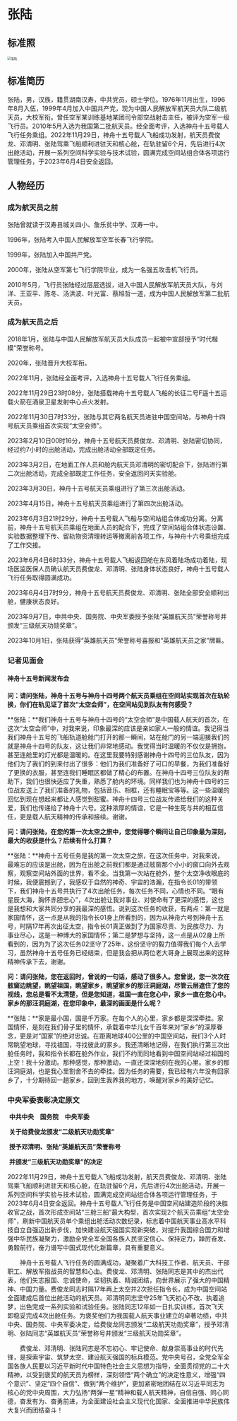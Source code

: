 # 张陆

## 标准照

<img src="D:\彭佳怡\社会实践\182310703 彭佳怡 实践图片\张陆.webp" alt="张陆" style="zoom:50%;" />

## 标准简历

​    张陆，男，汉族，籍贯湖南汉寿，中共党员，硕士学位。1976年11月出生，1996年8月入伍，1999年4月加入中国共产党，现为中国人民解放军航天员大队二级航天员，大校军衔。曾任空军某训练基地某团司令部空战射击主任，被评为空军一级飞行员。2010年5月入选为我国第二批航天员。经全面考评，入选神舟十五号载人飞行任务乘组。2022年11月29日，神舟十五号载人飞船成功发射，航天员费俊龙、邓清明、张陆驾乘飞船顺利进驻天和核心舱，在轨驻留6个月，先后进行4次出舱活动，开展一系列空间科学实验与技术试验，圆满完成空间站组合体各项运行管理任务，于2023年6月4日安全返回。

## 人物经历

### 成为航天员之前

张陆曾就读于汉寿县城关四小、詹乐贫中学、汉寿一中。

1996年，张陆考入中国人民解放军空军长春飞行学院。

1999年，张陆加入中国共产党。

2000年，张陆从空军第七飞行学院毕业，成为一名强五攻击机飞行员。

2010年5月，飞行员张陆经过层层选拔，进入中国人民解放军航天员大队，与刘洋、王亚平、陈冬、汤洪波、叶光富、蔡旭哲一道，成为中国人民解放军第二批航天员。

### 成为航天员之后

2018年1月，张陆与中国人民解放军航天员大队成员一起被中宣部授予“时代楷模”荣誉称号。

2020年，张陆晋升大校军衔。

2022年11月，张陆经全面考评，入选神舟十五号载人飞行任务乘组。

2022年11月29日23时08分，张陆搭载神舟十五号载人飞船的长征二号F遥十五运载火箭在酒泉卫星发射中心点火发射。

2022年11月30日7时33分，张陆与其它两名航天员进驻中国空间站，与神舟十四号航天员乘组首次实现“太空会师”。

2023年2月10日00时16分，神舟十五号航天员费俊龙、邓清明、张陆密切协同，经过约7小时的出舱活动，完成出舱活动全部既定任务。

2023年3月2日，在地面工作人员和舱内航天员邓清明的密切配合下，张陆进行第二次出舱活动，完成全部既定工作任务，安全返回问天实验舱。

2023年3月30日，神舟十五号航天员乘组进行了第三次出舱活动。

2023年4月15日，神舟十五号航天员乘组进行了第四次出舱活动。

2023年6月3日21时29分，神舟十五号载人飞船与空间站组合体成功分离。分离前，神舟十五号航天员乘组在地面人员的配合下，完成了空间站组合体状态设置、实验数据整理下传、留轨物资清理转运等撤离前各项工作，与神舟十六号乘组完成了工作交接。

2023年6月4日6时33分，神舟十五号载人飞船返回舱在东风着陆场成功着陆，现场医监医保人员确认航天员费俊龙、邓清明、张陆身体状态良好，神舟十五号载人飞行任务取得圆满成功。

2023年6月4日7时9分，神舟十五号航天员费俊龙、邓清明、张陆全部安全顺利出舱，健康状态良好。

2023年9月7日，中共中央、国务院、中央军委授予张陆“英雄航天员”荣誉称号并颁发“三级航天功勋奖章”。

2023年10月1日，张陆获得“英雄航天员”荣誉称号喜报和“英雄航天员之家”牌匾。

### 记者见面会

#### 神舟十五号新闻发布会

**问：请问张陆，神舟十五号与神舟十四号两个航天员乘组在空间站实现首次在轨轮换，你们在轨见证了首次“太空会师”，在空间站见到队友有何感受？**

**张陆：**我们神舟十五号与神舟十四号的“太空会师”是中国载人航天的首次，在这次“太空会师”中，对我来说，印象最深的应该是亲如家人一般的情谊。我记得当我们神舟十五号的飞船轨道舱舱门打开的那一瞬间，站在舱门的另一端迎接我们的就是神舟十四号的队友，这让我们非常地感动。我觉得当时温暖的不仅仅是拥抱，甚至连舱里的灯光都是温暖的。在这里我要特别感谢神舟十四号的三位队友，因为他们为了我们的到来付出了很多：他们为我们准备好了可口的早餐，为我们准备好了更换的衣服，甚至连我们睡眠区都做了精心的布置。在神舟十四号三位队友的帮助下，我们也很快适应了失重，熟悉了舱内的环境。同样我们也为神舟十四号的三位战友送上了我们准备的礼物，包括音乐、相框，还有睡眠宝等等。这一些温暖的回忆到现在想起来都让人感觉到甜蜜。神舟十四号三位战友传递给我们的这种关爱，我们也传递给了神舟十六号。这种浓厚的情谊，它是一种生死与共的相互信任，更是载人航天精神的传承和接续。谢谢。

**问：请问张陆，在您的第一次太空之旅中，您觉得哪个瞬间让自己印象最为深刻，最大的收获是什么？后续有什么打算？**

**张陆：**神舟十五号任务是我的第一次太空之旅，在这次任务中，对我来说，最难忘的应该是出舱，因为在出舱之前我们都是通过舷窗那个小小的窗口向外去观察，观察空间站外面的世界，看不全。当我第一次站在舱外，整个太空净收眼底的时候，我便震撼到了，我感叹于自然的神奇、宇宙的浩瀚，在指令长01的带领下，我们神舟十五号共执行了4次出舱任务，每次任务不同，心情也不同。“眼有星辰大海，胸怀赤胆忠心”，4次出舱让我对事业、对使命有了更深的感悟，这也是我想和大家共同分享的我最深的感悟。说到这次任务的收获，有两点：第一就是家国情怀，这一点是从我的指令长01身上所看到的，因为从神舟六号到神舟十五号，时隔17年再次出征太空，指令长01真正做到了为国家尽责、为民族尽力、为事业尽心，这是一种博大的家国情怀；第二是梦想与坚持，这一点是从02身上所看到的，因为为了这次任务02坚守了25年，这份坚守的毅力值得我们每个人去学习，虽然神舟十五号任务已经结束，但是我会把从两位老大哥身上展现出来的这种精神传承下去，谢谢。

**问：请问张陆，您在返回时，曾说的一句话，感动了很多人。您曾说，您一次次在舷窗边眺望，眺望祖国，眺望家乡，眺望家乡的那汪洞庭湖，尽管云层遮住了您的视线，您总是看不太清楚，但是您知道，祖国一直在您心中，家乡一直在您心中。家乡的那汪洞庭湖，在您印象中，最深的画面是什么呢？**

**张陆：**家是最小国，国是千万家。在每个人的心里，家乡都是深深牵挂。家国情怀，是刻在我们骨子里的情怀，承载着中华儿女千百年来对“家乡”的深厚眷念，更是对“国家”的绝对忠诚。在距离地球400公里的中国空间站，我们3个人时常眺望地球，寻找祖国，寻找彼此的家乡。我还清晰地记得，在我们执行第三次出舱任务时，我和指令长都在舱外作业，我们不约而同地看到中国空间站经过祖国的上空！我十分激动。那种感觉，那种激动，一直还深深地刻在我的心里。家乡的那汪洞庭湖，也是我心里割舍不去的牵挂。因为任务的需要，我已经有六年没有回家乡了，十分期待回一趟家乡，回到生我养我的地方，唤醒对家乡的美好记忆。

### 中央军委表彰决定原文

​                                                    **中共中央　国务院　中央军委**

​                                            **关于给费俊龙颁发“二级航天功勋奖章”**

​                                            **授予邓清明、张陆“英雄航天员”荣誉称号**

​                                                 **并颁发“三级航天功勋奖章”的决定**

2022年11月29日，神舟十五号载人飞船成功发射，航天员费俊龙、邓清明、张陆驾乘飞船顺利进驻天和核心舱，在轨驻留6个月，先后进行4次出舱活动，开展一系列空间科学实验与技术试验，圆满完成空间站组合体各项运行管理任务，于2023年6月4日安全返回。神舟十五号载人飞行任务是中国空间站建造阶段的决胜收官之战，首次形成空间站“三舱三船”最大构型，首次实现2个航天员乘组“太空会师”，刷新中国航天员单个乘组出舱活动次数纪录，标志着中国航天事业高水平科技自立自强迈出新步伐，加快建设航天强国实现新突破，对提升我国综合国力和增强中华民族凝聚力，激励全党全军全国各族人民坚定信心、保持定力，踔厉奋发、勇毅前行，奋力谱写中国式现代化新篇章，具有重要意义。

　　神舟十五号载人飞行任务的圆满成功，凝聚着广大科技工作者、航天员、干部职工、解放军指战员的智慧和心血。费俊龙、邓清明、张陆同志是其中的杰出代表，他们矢志报国、忠诚使命，坚韧执着、精诚团结，向世界展示了强大的中国精神、中国力量。费俊龙同志时隔17年再上太空并2次担任指令长，成为中国空间站全面建成后首位出舱活动的航天员。邓清明同志坚守25年飞天初心不改、执着追梦，出色完成一系列实验和试验任务。张陆同志12年如一日扎实训练，首次飞天即稳妥完成4次出舱任务。为褒奖他们为我国载人航天事业建立的卓著功绩，中共中央、国务院、中央军委决定，给费俊龙同志颁发“二级航天功勋奖章”，授予邓清明、张陆同志“英雄航天员”荣誉称号并颁发“三级航天功勋奖章”。

　　费俊龙、邓清明、张陆同志是不忘初心、牢记使命、献身崇高事业的时代先锋，是探索宇宙、筑梦太空、建设航天强国的标兵模范。党中央号召，全党全军全国各族人民要以习近平新时代中国特色社会主义思想为指导，全面贯彻党的二十大精神，以受到褒奖的航天员为榜样，深刻领悟“两个确立”的决定性意义，增强“四个意识”、坚定“四个自信”、做到“两个维护”，更加紧密地团结在以习近平同志为核心的党中央周围，大力弘扬“两弹一星”精神和载人航天精神，自信自强、同心同德，奋发有为、奋勇前进，为全面建设社会主义现代化国家、全面推进中华民族伟大复兴而团结奋斗！











